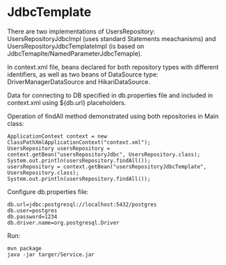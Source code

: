 # JdbcTemplate

There are two implementations of UsersRepository: UsersRepositoryJdbcImpl (uses standard Statements meachanisms) and UsersRepositoryJdbcTemplateImpl (is based on JdbcTemaplte/NamedParameterJdbcTemaple).

In context.xml file, beans declared for both repository types with different identifiers, as well as two beans of DataSource type: DriverManagerDataSource and HikariDataSource.

Data for connecting to DB specified in db.properties file and included in context.xml using ${db.url} placeholders.

Operation of findAll method demonstrated using both repositories in Main class:

```
ApplicationContext context = new ClassPathXmlApplicationContext("context.xml");
UsersRepository usersRepository = context.getBean("usersRepositoryJdbc", UsersRepository.class);
System.out.println(usersRepository.findAll());
usersRepository = context.getBean("usersRepositoryJdbcTemplate", UsersRepository.class);
System.out.println(usersRepository.findAll());
```

Configure db.properties file:
```
db.url=jdbc:postgresql://localhost:5432/postgres
db.user=postgres
db.password=1234
db.driver.name=org.postgresql.Driver
```

Run:
```
mvn package
java -jar targer/Service.jar
```
